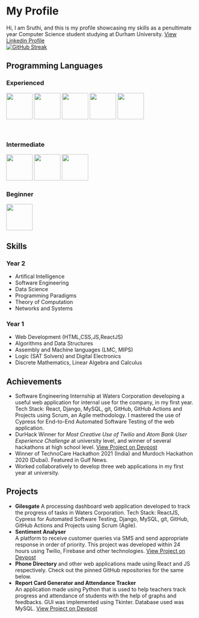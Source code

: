 # My Profile <br>
Hi, I am Sruthi, and this is my profile showcasing my skills as a penultimate year Computer Science student studying at Durham University. [View Linkedin Profile](https://www.linkedin.com/in/sruthi-s-885b11190/) <br>
[![GitHub Streak](https://streak-stats.demolab.com/?user=Sruthi-29)](https://git.io/streak-stats)
## Programming Languages <br>

### Experienced 
<p>
  <img src="https://upload.wikimedia.org/wikipedia/commons/thumb/c/c3/Python-logo-notext.svg/1200px-Python-logo-notext.svg.png" width="70"/>
  <img src="https://pbs.twimg.com/profile_images/1512090708181725184/KAPAXmDg_400x400.jpg" width="70/>
  <img src="https://upload.wikimedia.org/wikipedia/commons/thumb/6/61/HTML5_logo_and_wordmark.svg/1200px-HTML5_logo_and_wordmark.svg.png" width="70"/>
  <img src="https://upload.wikimedia.org/wikipedia/commons/thumb/e/e0/Git-logo.svg/1024px-Git-logo.svg.png" width="70"/>
  <img src="https://pbs.twimg.com/profile_images/1255113654049128448/J5Yt92WW_400x400.png" width="70"/>
  <img src="https://cdn.worldvectorlogo.com/logos/react-1.svg" width="70"/>
</p>
<br>

### Intermediate 
<p>
  <img src="https://cdn-icons-png.flaticon.com/512/919/919826.png" width="70"/> 
  <img src="https://upload.wikimedia.org/wikipedia/commons/thumb/9/99/Unofficial_JavaScript_logo_2.svg/2048px-Unofficial_JavaScript_logo_2.svg.png" width="70"/>
  <img src="https://miro.medium.com/max/300/1*veOyRtKTPeoqC_VlWNUc5Q.png" width="70/>
  <img src="https://upload.wikimedia.org/wikipedia/commons/thumb/d/d5/CSS3_logo_and_wordmark.svg/1200px-CSS3_logo_and_wordmark.svg.png" width="70"/> 
</p>

### Beginner 
<img src= "https://www.django-rest-framework.org/img/logo.png" width="70" />                 
<br>

## Skills <br>

### Year 2 <br>
* Artifical Intelligence 
* Software Engineering
* Data Science
* Programming Paradigms
* Theory of Computation
* Networks and Systems

### Year 1 <br>
* Web Development (HTML,CSS,JS,ReactJS) 
* Algorithms and Data Structures 
* Assembly and Machine languages (LMC, MIPS)
* Logic (SAT Solvers) and Digital Electronics <br>
* Discrete Mathematics, Linear Algebra and Calculus


## Achievements <br>
* Software Engineering Internship at Waters Corporation developing a useful web application for internal use for the company, in my first year. Tech Stack: React, Django, MySQL, git, GitHub, GitHub Actions and Projects using Scrum, an Agile methodology. I mastered the use of Cypress for End-to-End Automated Software Testing of the web application.
* DurHack Winner for *Most Creative Use of Twilio* and *Atom Bank User Experience Challenge* at university level, and winner of several hackathons at high school level. [View Project on Devpost](https://devpost.com/software/sentiment-analyser-w1qlmy)
* Winner of TechnoCare Hackathon 2021 (India) and Murdoch Hackathon 2020 (Dubai). Featured in Gulf News. 
*  Worked collaboratively to develop three web applications in my first year at university. 

## Projects <br>
* **Gilesgate** A processing dashboard web application developed to track the progress of tasks in Waters Corporation. Tech Stack: ReactJS, Cypress for Automated Software Testing, Django, MySQL, git, GitHub, GitHub Actions and Projects using Scrum (Agile).
* **Sentiment Analyser**  <br> A platform to receive customer queries via SMS and send appropriate response in order of priority. This project was developed within 24 hours using Twilio, Firebase and other technologies. [View Project on Devpost](https://devpost.com/software/sentiment-analyser-w1qlmy)
* **Phone Directory** and other web applications made using React and JS respectively. Check out the pinned GitHub repositories for the same below.<br>
* **Report Card Generator and Attendance Tracker**  <br>
An application made using Python that is used to help teachers track progress and attendance of students with the help of graphs and feedbacks. GUI was implemented using Tkinter. Database used was MySQL. [View Project on Devpost](https://devpost.com/software/eduplot)<br>

